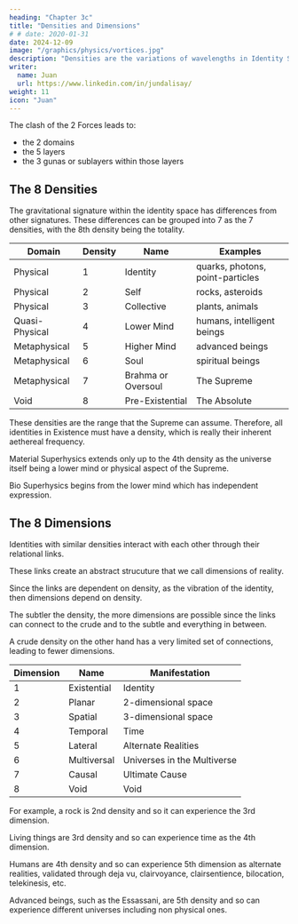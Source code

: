 ```yaml
---
heading: "Chapter 3c"
title: "Densities and Dimensions"
# # date: 2020-01-31
date: 2024-12-09
image: "/graphics/physics/vortices.jpg"
description: "Densities are the variations of wavelengths in Identity Space"
writer:
  name: Juan
  url: https://www.linkedin.com/in/jundalisay/
weight: 11
icon: "Juan"
---
```



The clash of the 2 Forces leads to:
- the 2 domains
- the 5 layers 
- the 3 gunas or sublayers within those layers


## The 8 Densities

The gravitational signature within the identity space has differences from other signatures. These differences can be grouped into 7 as the 7 densities, with the 8th density being the totality. 

Domain | Density | Name | Examples
--- | --- | --- | ---
Physical | 1 | Identity | quarks, photons, point-particles
Physical | 2 | Self | rocks, asteroids
Physical | 3 | Collective | plants, animals
Quasi-Physical | 4 | Lower Mind | humans, intelligent beings
Metaphysical | 5 | Higher Mind | advanced beings
Metaphysical | 6 | Soul | spiritual beings
Metaphysical |  7 | Brahma or Oversoul | The Supreme
Void |  8 | Pre-Existential | The Absolute


These densities are the range that the Supreme can assume. Therefore, all identities in Existence must have a density, which is really their inherent aethereal frequency. 

Material Superhysics extends only up to the 4th density as the universe itself being a lower mind or physical aspect of the Supreme.

Bio Superhysics begins from the lower mind which has independent expression. 





## The 8 Dimensions

Identities with similar densities interact with each other through their relational links. 

These links create an abstract strucuture that we call dimensions of reality.

Since the links are dependent on density, as the vibration of the identity, then dimensions depend on density. 

The subtler the density, the more dimensions are possible since the links can connect to the crude and to the subtle and everything in between.

A crude density on the other hand has a very limited set of connections, leading to fewer dimensions.

<!-- Dimensions are the relations of these densities with each other.  -->

Dimension | Name | Manifestation
--- | --- | ---
1 | Existential | Identity
2 | Planar | 2-dimensional space
3 | Spatial | 3-dimensional space
4 | Temporal | Time
5 | Lateral | Alternate Realities
6 | Multiversal | Universes in the Multiverse
7 | Causal | Ultimate Cause
8 | Void | Void


For example, a rock is 2nd density and so it can experience the 3rd dimension.

Living things are 3rd density and so can experience time as the 4th dimension. 

Humans are 4th density and so can experience 5th dimension as alternate realities, validated through deja vu, clairvoyance, clairsentience, bilocation, telekinesis, etc. 

Advanced beings, such as the Essassani, are 5th density and so can experience different universes including non physical ones. 
